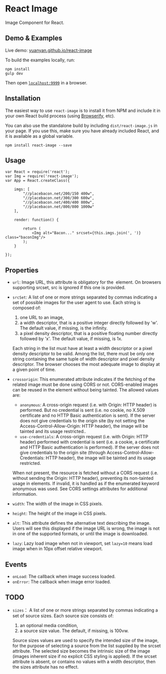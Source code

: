 React Image
=================

Image Component for React.

## Demo & Examples

Live demo: [yuanyan.github.io/react-image](http://yuanyan.github.io/react-image/)

To build the examples locally, run:

```
npm install
gulp dev
```

Then open [`localhost:9999`](http://localhost:9999) in a browser.

## Installation

The easiest way to use `react-image` is to install it from NPM and include it in your own React build process (using [Browserify](http://browserify.org), etc).

You can also use the standalone build by including `dist/react-image.js` in your page. If you use this, make sure you have already included React, and it is available as a global variable.

```
npm install react-image --save
```

## Usage

```
var React = require('react');
var Img = require('react-image');
var App = React.createClass({

    imgs: [
        "//placebacon.net/200/150 400w",
        "//placebacon.net/300/300 600w",
        "//placebacon.net/400/400 800w",
        "//placebacon.net/800/800 1000w"
    ],

    render: function() {

        return (
            <Img alt="Bacon..." srcset={this.imgs.join(', ')} class="baconImg"/>
        );
    }

});
```

## Properties

* `url`: Image URL, this attribute is obligatory for the <img> element. On browsers supporting srcset, src is ignored if this one is provided.
* `srcSet`: A list of one or more strings separated by commas indicating a set of possible images for the user agent to use. Each string is composed of:
    1. one URL to an image,
    2. a width descriptor, that is a positive integer directly followed by 'w'. The default value, if missing, is the infinity.
    3. a pixel density descriptor, that is a positive floating number directly followed by 'x'. The default value, if missing, is 1x.

    Each string in the list must have at least a width descriptor or a pixel density descriptor to be valid. Among the list, there must be only one string containing the same tuple of width descriptor and pixel density descriptor.
    The browser chooses the most adequate image to display at a given point of time.

* `crossorigin`: This enumerated attribute indicates if the fetching of the related image must be done using CORS or not. CORS-enabled images can be reused in the <canvas> element without being tainted. The allowed values are:
    * `anonymous`: A cross-origin request (i.e. with Origin: HTTP header) is performed. But no credential is sent (i.e. no cookie, no X.509 certificate and no HTTP Basic authentication is sent). If the server does not give credentials to the origin site (by not setting the Access-Control-Allow-Origin: HTTP header), the image will be tainted and its usage restricted..
    * `use-credentials`: A cross-origin request (i.e. with Origin: HTTP header) performed with credential is sent (i.e. a cookie, a certificate and HTTP Basic authentication is performed). If the server does not give credentials to the origin site (through Access-Control-Allow-Credentials: HTTP header), the image will be tainted and its usage restricted.
     
    When not present, the resource is fetched without a CORS request (i.e. without sending the Origin: HTTP header), preventing its non-tainted usage in <canvas> elements. If invalid, it is handled as if the enumerated keyword anonymous was used. See CORS settings attributes for additional information.
     
* `width`: The width of the image in CSS pixels.
* `height`: The height of the image in CSS pixels.
* `alt`: This attribute defines the alternative text describing the image. Users will see this displayed if the image URL is wrong, the image is not in one of the supported formats, or until the image is downloaded.
* `lazy`: Lazy load image when not in viewport, set `lazy=10` means load image when in 10px offset relative viewport.

## Events
* `onLoad`: The callback when image success loaded.
* `onError`: The callback when image error loaded.

## TODO

* `sizes`： A list of one or more strings separated by commas indicating a set of source sizes. Each source size consists of:
    1. an optional media condition,
    2. a source size value. The default, if missing, is 100vw.
    
    Source sizes values are used to specify the intended size of the image, for the purpose of selecting a source from the list supplied by the srcset attribute. The selected size becomes the intrinsic size of the image (images inherent size if no explicit CSS styling is applied). If the srcset attribute is absent, or contains no values with a width descriptor, then the sizes attribute has no effect.
